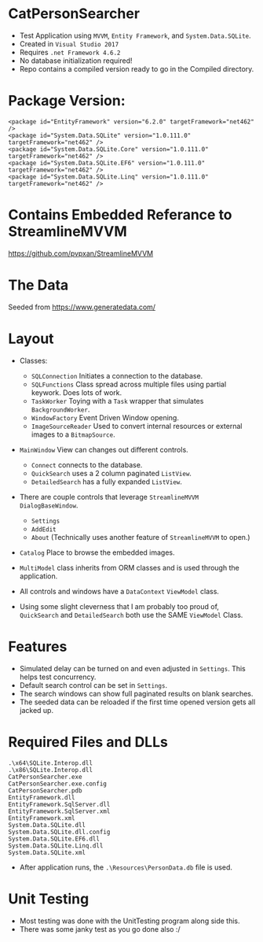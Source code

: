 # CatPersonSearcher
* Test Application using `MVVM`, `Entity Framework`, and `System.Data.SQLite`.
* Created in `Visual Studio 2017`
* Requires `.net Framework 4.6.2`
* No database initialization required!
* Repo contains a compiled version ready to go in the Compiled directory.

# Package Version:
`<package id="EntityFramework" version="6.2.0" targetFramework="net462" />`\
`<package id="System.Data.SQLite" version="1.0.111.0" targetFramework="net462" />`\
`<package id="System.Data.SQLite.Core" version="1.0.111.0" targetFramework="net462" />`\
`<package id="System.Data.SQLite.EF6" version="1.0.111.0" targetFramework="net462" />`\
`<package id="System.Data.SQLite.Linq" version="1.0.111.0" targetFramework="net462" />`

# Contains Embedded Referance to StreamlineMVVM
https://github.com/pvpxan/StreamlineMVVM

# The Data
Seeded from https://www.generatedata.com/

# Layout
* Classes:
  * `SQLConnection` Initiates a connection to the database.
  * `SQLFunctions` Class spread across multiple files using partial keywork. Does lots of work.
  * `TaskWorker` Toying with a `Task` wrapper that simulates `BackgroundWorker`.
  * `WindowFactory` Event Driven Window opening.
  * `ImageSourceReader` Used to convert internal resources or external images to a `BitmapSource`.

* `MainWindow` View can changes out different controls.
  * `Connect` connects to the database.
  * `QuickSearch` uses a 2 column paginated `ListView`.
  * `DetailedSearch` has a fully expanded `ListView`.

* There are couple controls that leverage `StreamlineMVVM` `DialogBaseWindow`.
  * `Settings`
  * `AddEdit`
  * `About` (Technically uses another feature of `StreamlineMVVM` to open.)

* `Catalog` Place to browse the embedded images.

* `MultiModel` class inherits from ORM classes and is used through the application.

* All controls and windows have a `DataContext` `ViewModel` class.

* Using some slight cleverness that I am probably too proud of, `QuickSearch` and `DetailedSearch` both use the SAME `ViewModel` Class.

# Features
* Simulated delay can be turned on and even adjusted in `Settings`. This helps test concurrency.
* Default search control can be set in `Settings`.
* The search windows can show full paginated results on blank searches.
* The seeded data can be reloaded if the first time opened version gets all jacked up.

# Required Files and DLLs
`.\x64\SQLite.Interop.dll`\
`.\x86\SQLite.Interop.dll`\
`CatPersonSearcher.exe`\
`CatPersonSearcher.exe.config`\
`CatPersonSearcher.pdb`\
`EntityFramework.dll`\
`EntityFramework.SqlServer.dll`\
`EntityFramework.SqlServer.xml`\
`EntityFramework.xml`\
`System.Data.SQLite.dll`\
`System.Data.SQLite.dll.config`\
`System.Data.SQLite.EF6.dll`\
`System.Data.SQLite.Linq.dll`\
`System.Data.SQLite.xml`

* After application runs, the `.\Resources\PersonData.db` file is used.

# Unit Testing
* Most testing was done with the UnitTesting program along side this.
* There was some janky test as you go done also :/
